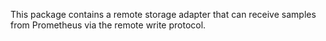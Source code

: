 This package contains a remote storage adapter that can receive samples
from Prometheus via the remote write protocol.
